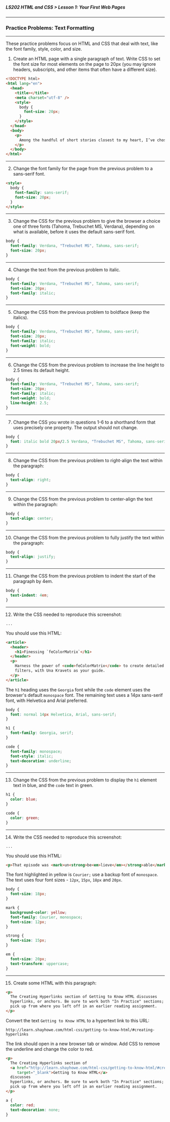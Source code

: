 ##### LS202 HTML and CSS > Lesson 1: Your First Web Pages

---

### Practice Problems: Text Formatting

---

These practice problems focus on HTML and CSS that deal with text, like the font family, style, color, and size.

1. Create an HTML page with a single paragraph of text. Write CSS to set the font size for most elements on the page to 20px (you may ignore headers, subscripts, and other items that often have a different size).

```html
<!DOCTYPE html>
<html lang="en">
  <head>
    <title></title>
    <meta charset="utf-8" />
    <style>
      body {
        font-size: 20px;
      }
    </style>
  </head>
  <body>
    <p>
      Among the handful of short stories closest to my heart, I’ve chosen “The Love of a Good Woman” by Canadian writer Munro, from her 1998 collection of that name. It’s about a murder – probably it’s a murder, because nothing is certain – and a love match that depends on keeping that murder secret. Like so many of Munro’s stories, this one has the scope of a novel yet never feels hurried or crowded. The sociology of a small town in rural Ontario is caught on the wing in the loose weave of her narration; the story takes in whole lifetimes, and yet its pace is also exquisitely slow, carrying us deep inside particular moments. A woman moves among the willows beside a river at night, making up her mind.
    </p>
  </body>
</html>
```

---

2. Change the font family for the page from the previous problem to a sans-serif font.

```html
<style>
  body {
    font-family: sans-serif;
    font-size: 20px;
  }
</style>
```

---

3. Change the CSS for the previous problem to give the browser a choice one of three fonts (Tahoma, Trebuchet MS, Verdana), depending on what is available, before it uses the default sans-serif font.

```css
body {
  font-family: Verdana, "Trebuchet MS", Tahoma, sans-serif;
  font-size: 20px;
}
```

---

4. Change the text from the previous problem to italic.

```css
body {
  font-family: Verdana, "Trebuchet MS", Tahoma, sans-serif;
  font-size: 20px;
  font-family: italic;
}
```

---

5. Change the CSS from the previous problem to boldface (keep the italics).

```css
body {
  font-family: Verdana, "Trebuchet MS", Tahoma, sans-serif;
  font-size: 20px;
  font-family: italic;
  font-weight: bold;
}
```

---

6. Change the CSS from the previous problem to increase the line height to 2.5 times its default height.

```css
body {
  font-family: Verdana, "Trebuchet MS", Tahoma, sans-serif;
  font-size: 20px;
  font-family: italic;
  font-weight: bold;
  line-height: 2.5;
}
```

---

7. Change the CSS you wrote in questions 1-6 to a shorthand form that uses precisely one property. The output should not change.

```css
body {
  font: italic bold 20px/2.5 Verdana, "Trebuchet MS", Tahoma, sans-serif;
}
```

---

8. Change the CSS from the previous problem to right-align the text within the paragraph:

```css
body {
  text-align: right;
}
```

---

9. Change the CSS from the previous problem to center-align the text within the paragraph:

```css
body {
  text-align: center;
}
```

---

10. Change the CSS from the previous problem to fully justify the text within the paragraph:

```css
body {
  text-align: justify;
}
```

---

11. Change the CSS from the previous problem to indent the start of the paragraph by 4em.

```css
body {
  text-indent: 4em;
}
```

---

12. Write the CSS needed to reproduce this screenshot:

`...`

You should use this HTML:

```html
<article>
  <header>
    <h1>Finessing `feColorMatrix`</h1>
  </header>
  <p>
    Harness the power of <code>feColorMatrix</code> to create detailed
    filters, with Una Kravets as your guide.
  </p>
</article>
```

The `h1` heading uses the `Georgia` font while the `code` element uses the browser's default `monospace` font. The remaining text uses a 14px sans-serif font, with Helvetica and Arial preferred.

```css
body {
  font: normal 14px Helvetica, Arial, sans-serif;
}

h1 {
  font-family: Georgia, serif;
}

code {
  font-family: monospace;
  font-style: italic;
  text-decoration: underline;
}
```

---

13. Change the CSS from the previous problem to display the `h1` element text in blue, and the `code` text in green.

```css
h1 {
  color: blue;
}

code {
  color: green;
}
```

---

14. Write the CSS needed to reproduce this screenshot:

`...`

You should use this HTML:

```html
<p>That episode was <mark>un<strong>be<em>lieve</em></strong>able</mark>!</p>
```

The font highlighted in yellow is `Courier;` use a backup font of `monospace`. The text uses four font sizes - `12px`, `15px`, `18px` and `20px`.

```css
body {
  font-size: 18px;
}

mark {
  background-color: yellow;
  font-family: Courier, monospace;
  font-size: 12px;
}

strong {
  font-size: 15px;
}

em {
  font-size: 20px;
  text-transform: uppercase;
}
```

---

15. Create some HTML with this paragraph:

```html
<p>
  The Creating Hyperlinks section of Getting to Know HTML discusses
  hyperlinks, or anchors. Be sure to work both "In Practice" sections; they
  pick up from where you left off in an earlier reading assignment.
</p>
```

Convert the text `Getting to Know HTML` to a hypertext link to this URL:

```plaintext
http://learn.shayhowe.com/html-css/getting-to-know-html/#creating-hyperlinks
```

The link should open in a new browser tab or window. Add CSS to remove the underline and change the color to red.

```html
<p>
  The Creating Hyperlinks section of
  <a href="http://learn.shayhowe.com/html-css/getting-to-know-html/#creating-hyperlinks"
     target="_blank">Getting to Know HTML</a>
  discusses
  hyperlinks, or anchors. Be sure to work both "In Practice" sections; they
  pick up from where you left off in an earlier reading assignment.
</p>
```

```css
a {
  color: red;
  text-decoration: none;
}
```
